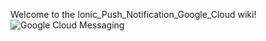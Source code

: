 Welcome to the Ionic_Push_Notification_Google_Cloud wiki!
![Google Cloud Messaging](http://i.imgur.com/aAmEbpK.png)
